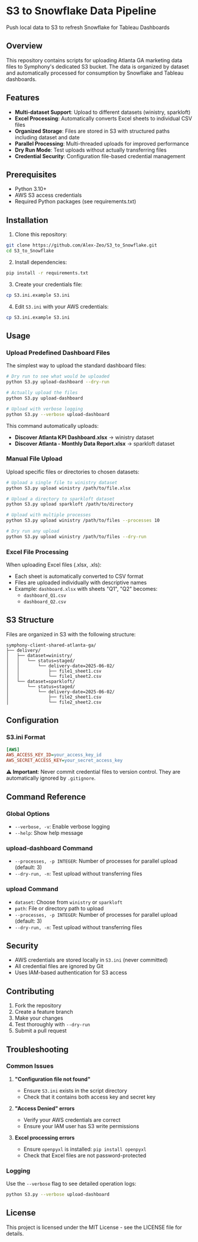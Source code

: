 # S3 to Snowflake Data Pipeline

Push local data to S3 to refresh Snowflake for Tableau Dashboards

## Overview

This repository contains scripts for uploading Atlanta GA marketing data files to Symphony's dedicated S3 bucket. The data is organized by dataset and automatically processed for consumption by Snowflake and Tableau dashboards.

## Features

- **Multi-dataset Support**: Upload to different datasets (winistry, sparkloft)
- **Excel Processing**: Automatically converts Excel sheets to individual CSV files
- **Organized Storage**: Files are stored in S3 with structured paths including dataset and date
- **Parallel Processing**: Multi-threaded uploads for improved performance
- **Dry Run Mode**: Test uploads without actually transferring files
- **Credential Security**: Configuration file-based credential management

## Prerequisites

- Python 3.10+
- AWS S3 access credentials
- Required Python packages (see requirements.txt)

## Installation

1. Clone this repository:
```bash
git clone https://github.com/Alex-Zeo/S3_to_Snowflake.git
cd S3_to_Snowflake
```

2. Install dependencies:
```bash
pip install -r requirements.txt
```

3. Create your credentials file:
```bash
cp S3.ini.example S3.ini
```

4. Edit `S3.ini` with your AWS credentials:
```bash
cp S3.ini.example S3.ini
```

## Usage

### Upload Predefined Dashboard Files

The simplest way to upload the standard dashboard files:

```bash
# Dry run to see what would be uploaded
python S3.py upload-dashboard --dry-run

# Actually upload the files
python S3.py upload-dashboard

# Upload with verbose logging
python S3.py --verbose upload-dashboard
```

This command automatically uploads:
- **Discover Atlanta KPI Dashboard.xlsx** → winistry dataset
- **Discover Atlanta - Monthly Data Report.xlsx** → sparkloft dataset

### Manual File Upload

Upload specific files or directories to chosen datasets:

```bash
# Upload a single file to winistry dataset
python S3.py upload winistry /path/to/file.xlsx

# Upload a directory to sparkloft dataset
python S3.py upload sparkloft /path/to/directory

# Upload with multiple processes
python S3.py upload winistry /path/to/files --processes 10

# Dry run any upload
python S3.py upload winistry /path/to/files --dry-run
```

### Excel File Processing

When uploading Excel files (.xlsx, .xls):
- Each sheet is automatically converted to CSV format
- Files are uploaded individually with descriptive names
- Example: `dashboard.xlsx` with sheets "Q1", "Q2" becomes:
  - `dashboard_Q1.csv`
  - `dashboard_Q2.csv`

## S3 Structure

Files are organized in S3 with the following structure:

```
symphony-client-shared-atlanta-ga/
├── delivery/
│   ├── dataset=winistry/
│   │   └── status=staged/
│   │       └── delivery-date=2025-06-02/
│   │           ├── file1_sheet1.csv
│   │           └── file1_sheet2.csv
│   └── dataset=sparkloft/
│       └── status=staged/
│           └── delivery-date=2025-06-02/
│               ├── file2_sheet1.csv
│               └── file2_sheet2.csv
```

## Configuration

### S3.ini Format

```ini
[AWS]
AWS_ACCESS_KEY_ID=your_access_key_id
AWS_SECRET_ACCESS_KEY=your_secret_access_key
```

**⚠️ Important**: Never commit credential files to version control. They are automatically ignored by `.gitignore`.

## Command Reference

### Global Options
- `--verbose, -v`: Enable verbose logging
- `--help`: Show help message

### upload-dashboard Command
- `--processes, -p INTEGER`: Number of processes for parallel upload (default: 3)
- `--dry-run, -n`: Test upload without transferring files

### upload Command
- `dataset`: Choose from `winistry` or `sparkloft`
- `path`: File or directory path to upload
- `--processes, -p INTEGER`: Number of processes for parallel upload (default: 3)
- `--dry-run, -n`: Test upload without transferring files

## Security

- AWS credentials are stored locally in `S3.ini` (never committed)
- All credential files are ignored by Git
- Uses IAM-based authentication for S3 access

## Contributing

1. Fork the repository
2. Create a feature branch
3. Make your changes
4. Test thoroughly with `--dry-run`
5. Submit a pull request

## Troubleshooting

### Common Issues

1. **"Configuration file not found"**
   - Ensure `S3.ini` exists in the script directory
   - Check that it contains both access key and secret key

2. **"Access Denied" errors**
   - Verify your AWS credentials are correct
   - Ensure your IAM user has S3 write permissions

3. **Excel processing errors**
   - Ensure `openpyxl` is installed: `pip install openpyxl`
   - Check that Excel files are not password-protected

### Logging

Use the `--verbose` flag to see detailed operation logs:
```bash
python S3.py --verbose upload-dashboard
```

## License

This project is licensed under the MIT License - see the LICENSE file for details. 
